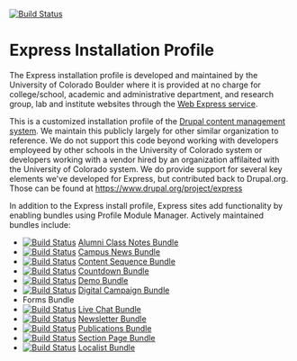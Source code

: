 [![Build Status](https://travis-ci.org/CuBoulder/express.svg?branch=dev)](https://travis-ci.org/CuBoulder/express)
# Express Installation Profile
The Express installation profile is developed and maintained by the University of Colorado Boulder where it is provided at no charge for college/school, academic and administrative department, and research group, lab and institute websites through the [Web Express service](http://www.colorado.edu/webcentral/). 

This is a customized installation profile of the [Drupal content management system](https://www.drupal.org/).  We maintain this publicly largely for other similar organization to reference. We do not support this code beyond working with developers employeed by other schools in the University of Colorado system or developers working with a vendor hired by an organization affilaited with the University of Colorado system. We do provide support for several key elements we've developed for Express, but contributed back to Drupal.org.  Those can be found at https://www.drupal.org/project/express

In addition to the Express install profile, Express sites add functionality by enabling bundles using Profile Module Manager. Actively maintained bundles include:

* [![Build Status](https://travis-ci.org/CuBoulder/cu_alumni_class_notes_bundle.svg?branch=master)](https://travis-ci.org/CuBoulder/cu_alumni_class_notes_bundle) [Alumni Class Notes Bundle](https://github.com/CuBoulder/cu_alumni_class_notes_bundle)
* [![Build Status](https://travis-ci.org/CuBoulder/cu_campus_news_bundle.svg?branch=master)](https://travis-ci.org/CuBoulder/cu_campus_news_bundle) [Campus News Bundle](https://github.com/CuBoulder/cu_campus_news_bundle)
* [![Build Status](https://travis-ci.org/CuBoulder/cu_content_sequence_bundle.svg?branch=master)](https://travis-ci.org/CuBoulder/cu_content_sequence_bundle) [Content Sequence Bundle](https://github.com/CuBoulder/cu_content_sequence_bundle)
* [![Build Status](https://travis-ci.org/CuBoulder/cu_countdown_bundle.svg?branch=master)](https://travis-ci.org/CuBoulder/cu_countdown_bundle) [Countdown Bundle](https://github.com/CuBoulder/cu_countdown_bundle)
* [![Build Status](https://travis-ci.org/CuBoulder/cu_demo_bundle.svg?branch=master)](https://travis-ci.org/CuBoulder/cu_demo_bundle) [Demo Bundle](https://github.com/CuBoulder/cu_demo_bundle)
* [![Build Status](https://travis-ci.org/CuBoulder/cu_digital_campaign_bundle.svg?branch=master)](https://travis-ci.org/CuBoulder/cu_digital_campaign_bundle) [Digital Campaign Bundle](https://github.com/CuBoulder/cu_digital_campaign_bundle)
* Forms Bundle
* [![Build Status](https://travis-ci.org/CuBoulder/cu_livechat_bundle.svg?branch=master)](https://travis-ci.org/CuBoulder/cu_livechat_bundle) [Live Chat Bundle](https://github.com/CuBoulder/cu_livechat_bundle)
* [![Build Status](https://travis-ci.org/CuBoulder/cu_newsletter_bundle.svg?branch=master)](https://travis-ci.org/CuBoulder/cu_newsletter_bundle) [Newsletter Bundle](https://github.com/CuBoulder/cu_newsletter_bundle)
* [![Build Status](https://travis-ci.org/CuBoulder/cu_publications_bundle.svg?branch=master)](https://travis-ci.org/CuBoulder/cu_publications_bundle) [Publications Bundle](https://github.com/CuBoulder/cu_publications_bundle)
* [![Build Status](https://travis-ci.org/CuBoulder/cu_section_page_bundle.svg?branch=master)](https://travis-ci.org/CuBoulder/cu_section_page_bundle) [Section Page Bundle](https://github.com/CuBoulder/cu_section_page_bundle)
* [![Build Status](https://travis-ci.org/CuBoulder/express_localist_bundle.svg?branch=master)](https://travis-ci.org/CuBoulder/express_localist_bundle) [Localist Bundle](https://github.com/CuBoulder/express_localist_bundle)
